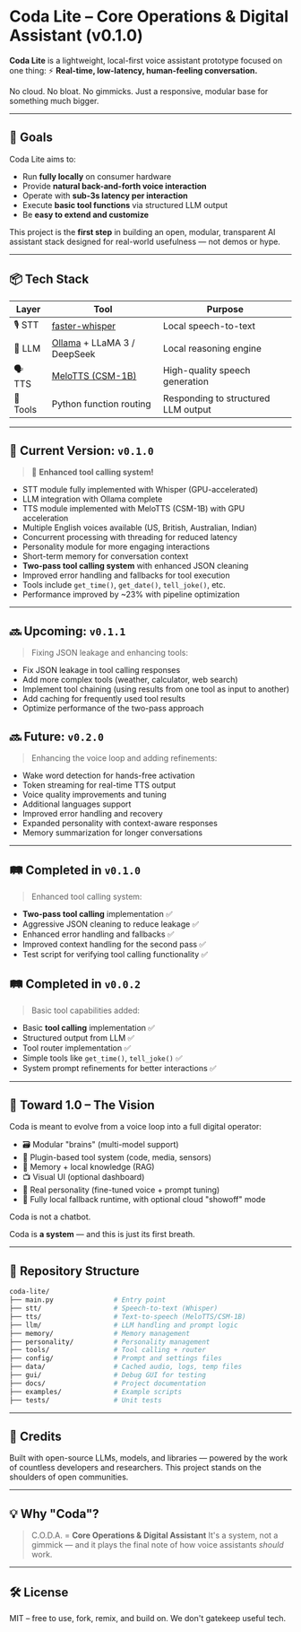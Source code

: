 # Coda Lite – Core Operations & Digital Assistant (v0.1.0)

**Coda Lite** is a lightweight, local-first voice assistant prototype focused on one thing:
⚡ **Real-time, low-latency, human-feeling conversation.**

No cloud. No bloat. No gimmicks.
Just a responsive, modular base for something much bigger.

---

## 🎯 Goals

Coda Lite aims to:

- Run **fully locally** on consumer hardware
- Provide **natural back-and-forth voice interaction**
- Operate with **sub-3s latency per interaction**
- Execute **basic tool functions** via structured LLM output
- Be **easy to extend and customize**

This project is the **first step** in building an open, modular, transparent AI assistant stack designed for real-world usefulness — not demos or hype.

---

## 📦 Tech Stack

| Layer         | Tool                             | Purpose                        |
|---------------|----------------------------------|--------------------------------|
| 🎙️ STT        | [faster-whisper](https://github.com/guillaumekln/faster-whisper)  | Local speech-to-text          |
| 🧠 LLM        | [Ollama](https://ollama.com/) + LLaMA 3 / DeepSeek   | Local reasoning engine        |
| 🗣️ TTS        | [MeloTTS (CSM-1B)](https://github.com/myshell-ai/MeloTTS)       | High-quality speech generation       |
| 🔧 Tools      | Python function routing          | Responding to structured LLM output |

---

## 🚀 Current Version: `v0.1.0`

> 🔧 **Enhanced tool calling system!**

- STT module fully implemented with Whisper (GPU-accelerated)
- LLM integration with Ollama complete
- TTS module implemented with MeloTTS (CSM-1B) with GPU acceleration
- Multiple English voices available (US, British, Australian, Indian)
- Concurrent processing with threading for reduced latency
- Personality module for more engaging interactions
- Short-term memory for conversation context
- **Two-pass tool calling system** with enhanced JSON cleaning
- Improved error handling and fallbacks for tool execution
- Tools include `get_time()`, `get_date()`, `tell_joke()`, etc.
- Performance improved by ~23% with pipeline optimization

---

## 🔜 Upcoming: `v0.1.1`

> Fixing JSON leakage and enhancing tools:

- Fix JSON leakage in tool calling responses
- Add more complex tools (weather, calculator, web search)
- Implement tool chaining (using results from one tool as input to another)
- Add caching for frequently used tool results
- Optimize performance of the two-pass approach

## 🔜 Future: `v0.2.0`

> Enhancing the voice loop and adding refinements:

- Wake word detection for hands-free activation
- Token streaming for real-time TTS output
- Voice quality improvements and tuning
- Additional languages support
- Improved error handling and recovery
- Expanded personality with context-aware responses
- Memory summarization for longer conversations

---

## 🛤️ Completed in `v0.1.0`

> Enhanced tool calling system:

- **Two-pass tool calling** implementation ✅
- Aggressive JSON cleaning to reduce leakage ✅
- Enhanced error handling and fallbacks ✅
- Improved context handling for the second pass ✅
- Test script for verifying tool calling functionality ✅

## 🛤️ Completed in `v0.0.2`

> Basic tool capabilities added:

- Basic **tool calling** implementation ✅
- Structured output from LLM ✅
- Tool router implementation ✅
- Simple tools like `get_time()`, `tell_joke()` ✅
- System prompt refinements for better interactions ✅

---

## 🔮 Toward 1.0 – The Vision

Coda is meant to evolve from a voice loop into a full digital operator:

- 🗃️ Modular "brains" (multi-model support)
- 🔌 Plugin-based tool system (code, media, sensors)
- 🧠 Memory + local knowledge (RAG)
- 📺 Visual UI (optional dashboard)
- 💬 Real personality (fine-tuned voice + prompt tuning)
- 🔐 Fully local fallback runtime, with optional cloud "showoff" mode

Coda is not a chatbot.

Coda is **a system** — and this is just its first breath.

---

## 📁 Repository Structure

```bash
coda-lite/
├── main.py               # Entry point
├── stt/                  # Speech-to-text (Whisper)
├── tts/                  # Text-to-speech (MeloTTS/CSM-1B)
├── llm/                  # LLM handling and prompt logic
├── memory/               # Memory management
├── personality/          # Personality management
├── tools/                # Tool calling + router
├── config/               # Prompt and settings files
├── data/                 # Cached audio, logs, temp files
├── gui/                  # Debug GUI for testing
├── docs/                 # Project documentation
├── examples/             # Example scripts
├── tests/                # Unit tests
```

---

## 🙏 Credits

Built with open-source LLMs, models, and libraries — powered by the work of countless developers and researchers.
This project stands on the shoulders of open communities.

---

## 💡 Why "Coda"?

> C.O.D.A. = **Core Operations & Digital Assistant**
It's a system, not a gimmick — and it plays the final note of how voice assistants *should* work.

---

## 🛠️ License

MIT – free to use, fork, remix, and build on.
We don't gatekeep useful tech.

